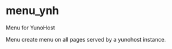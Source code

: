 menu_ynh
===============

Menu for YunoHost

Menu create menu on all pages served by a yunohost instance.
